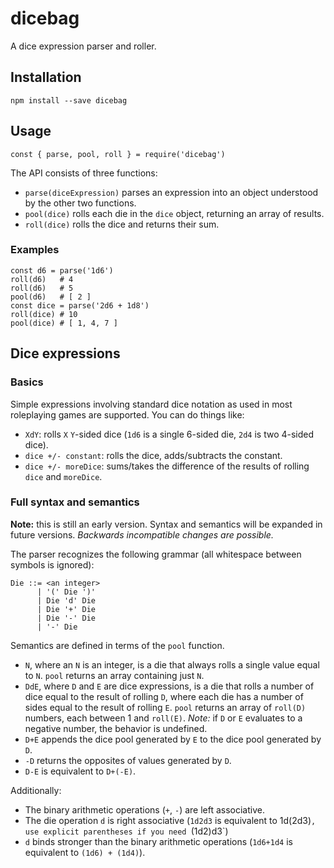 # dicebag

A dice expression parser and roller.

## Installation

    npm install --save dicebag

## Usage

    const { parse, pool, roll } = require('dicebag')

The API consists of three functions:

* `parse(diceExpression)` parses an expression into an object understood by the
  other two functions.
* `pool(dice)` rolls each die in the `dice` object, returning an array of
  results.
* `roll(dice)` rolls the dice and returns their sum.

### Examples

    const d6 = parse('1d6')
    roll(d6)   # 4
    roll(d6)   # 5
    pool(d6)   # [ 2 ]
    const dice = parse('2d6 + 1d8')
    roll(dice) # 10
    pool(dice) # [ 1, 4, 7 ]

## Dice expressions

### Basics

Simple expressions involving standard dice notation as used in most roleplaying
games are supported. You can do things like:

* `XdY`: rolls `X` `Y`-sided dice (`1d6` is a single 6-sided die, `2d4` is two
  4-sided dice).
* `dice +/- constant`: rolls the dice, adds/subtracts the constant.
* `dice +/- moreDice`: sums/takes the difference of the results of rolling
  `dice` and `moreDice`.

### Full syntax and semantics

**Note:** this is still an early version. Syntax and semantics will be expanded
in future versions. *Backwards incompatible changes are possible.*

The parser recognizes the following grammar (all whitespace between symbols is
ignored):

    Die ::= <an integer>
          | '(' Die ')'
          | Die 'd' Die
          | Die '+' Die
          | Die '-' Die
          | '-' Die

Semantics are defined in terms of the `pool` function.

* `N`, where an `N` is an integer, is a die that always rolls a single value
  equal to `N`. `pool` returns an array containing just `N`.
* `DdE`, where `D` and `E` are dice expressions, is a die that rolls a number of
  dice equal to the result of rolling `D`, where each die has a number of sides
  equal to the result of rolling `E`. `pool` returns an array of `roll(D)`
  numbers, each between 1 and `roll(E)`. *Note:* if `D` or `E` evaluates to a
  negative number, the behavior is undefined.
* `D+E` appends the dice pool generated by `E` to the dice pool generated by
  `D`.
* `-D` returns the opposites of values generated by `D`.
* `D-E` is equivalent to `D+(-E)`.

Additionally:

* The binary arithmetic operations (`+`, `-`) are left associative.
* The die operation `d` is right associative (`1d2d3` is equivalent to
  1d(2d3)`, use explicit parentheses if you need `(1d2)d3`)
* `d` binds stronger than the binary arithmetic operations (`1d6+1d4` is
  equivalent to `(1d6) + (1d4)`).
